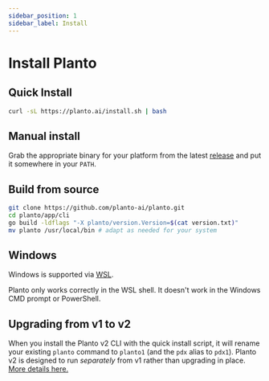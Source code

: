 ```yaml
---
sidebar_position: 1
sidebar_label: Install
---
```


# Install Planto

## Quick Install

```bash
curl -sL https://planto.ai/install.sh | bash
```

## Manual install

Grab the appropriate binary for your platform from the latest [release](https://github.com/planto-ai/planto/releases) and put it somewhere in your `PATH`.

## Build from source

```bash
git clone https://github.com/planto-ai/planto.git
cd planto/app/cli
go build -ldflags "-X planto/version.Version=$(cat version.txt)"
mv planto /usr/local/bin # adapt as needed for your system
```

## Windows

Windows is supported via [WSL](https://learn.microsoft.com/en-us/windows/wsl/about).

Planto only works correctly in the WSL shell. It doesn't work in the Windows CMD prompt or PowerShell.

## Upgrading from v1 to v2

When you install the Planto v2 CLI with the quick install script, it will rename your existing `planto` command to `planto1` (and the `pdx` alias to `pdx1`). Planto v2 is designed to run *separately* from v1 rather than upgrading in place. [More details here.](./upgrading-v1-to-v2.md)